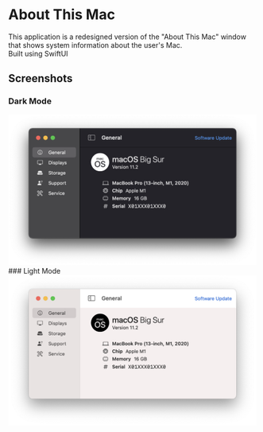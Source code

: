 # About This Mac
This application is a redesigned version of the "About This Mac" window that shows system information about the user's Mac. <br>
Built using SwiftUI
## Screenshots
### Dark Mode
<img src="https://raw.githubusercontent.com/baranonen/about-this-mac/main/Screenshots/DarkMode.png" width="500px">
### Light Mode
<img src="https://raw.githubusercontent.com/baranonen/about-this-mac/main/Screenshots/LightMode.png" width="500px">